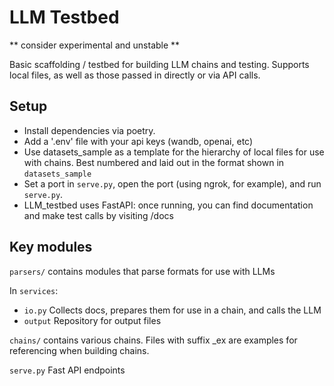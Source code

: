 # LLM Testbed
** consider experimental and unstable **

Basic scaffolding / testbed for building LLM chains and testing.
Supports local files, as well as those passed in directly or via API calls.

## Setup
- Install dependencies via poetry.
- Add a '.env' file with your api keys (wandb, openai, etc)
- Use datasets_sample as a template for the hierarchy of local files for use with chains. Best numbered and laid out in the format shown in `datasets_sample`
- Set a port in `serve.py`, open the port (using ngrok, for example), and run `serve.py`.
- LLM_testbed uses FastAPI: once running, you can find documentation and make test calls by visiting /docs

## Key modules
`parsers/` contains modules that parse formats for use with LLMs

In `services`:
- `io.py` Collects docs, prepares them for use in a chain, and calls the LLM
- `output` Repository for output files

`chains/` contains various chains. Files with suffix _ex are examples for referencing when building chains.

`serve.py` Fast API endpoints
